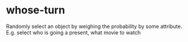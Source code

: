 # whose-turn
Randomly select an object by weighing the probability by some attribute. E.g. select who is going a present, what movie to watch
